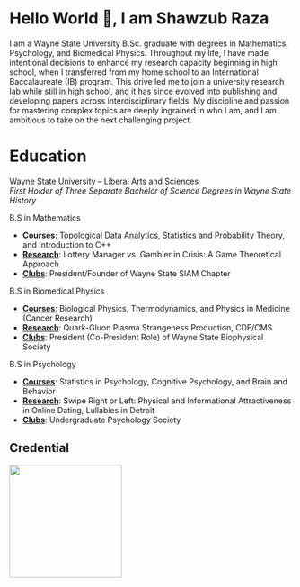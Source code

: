 # Hello World 👋,  I am Shawzub Raza

I am a Wayne State University B.Sc. graduate with degrees in Mathematics, Psychology, and Biomedical Physics. Throughout my life, I have made intentional decisions to enhance my research capacity beginning in high school, when I transferred from my home school to an International Baccalaureate (IB) program. This drive led me to join a university research lab while still in high school, and it has since evolved into publishing and developing papers across interdisciplinary fields. My discipline and passion for mastering complex topics are deeply ingrained in who I am, and I am ambitious to take on the next challenging project.

# Education
Wayne State University – Liberal Arts and Sciences   	                                                                                                           
_First Holder of Three Separate Bachelor of Science Degrees in Wayne State History_                                                                         

B.S in Mathematics							         	                                                            
- <ins>**Courses**</ins>: Topological Data Analytics, Statistics and Probability Theory, and Introduction to C++
- <ins>**Research**</ins>: Lottery Manager vs. Gambler in Crisis: A Game Theoretical Approach
- <ins>**Clubs**</ins>: President/Founder of Wayne State SIAM Chapter

B.S in Biomedical Physics									 
- <ins>**Courses**</ins>: Biological Physics, Thermodynamics, and Physics in Medicine (Cancer Research)
- <ins>**Research**</ins>: Quark-Gluon Plasma Strangeness Production, CDF/CMS
- <ins>**Clubs**</ins>: President (Co-President Role) of Wayne State Biophysical Society

B.S in Psychology									 
- <ins>**Courses**</ins>: Statistics in Psychology, Cognitive Psychology, and Brain and Behavior
- <ins>**Research**</ins>: Swipe Right or Left: Physical and Informational Attractiveness in Online Dating, Lullabies in Detroit
- <ins>**Clubs**</ins>: Undergraduate Psychology Society

## Credential
<img src="https://github.com/user-attachments/assets/0ced8d5c-47c6-463d-9e12-019cf7e07618" width="200">
